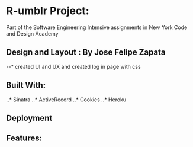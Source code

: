 # R-umblr Project: 
Part of the Software Engineering Intensive assignments in New York Code and Design Academy

## Design and Layout : By Jose Felipe Zapata
--* created UI and UX and created log in page with css

## Built With:
..* Sinatra
..* ActiveRecord
..* Cookies
..* Heroku

## Deployment



## Features: 







